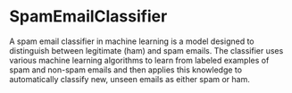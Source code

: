 # SpamEmailClassifier
A spam email classifier in machine learning is a model designed to distinguish between legitimate (ham) and spam emails. The classifier uses various machine learning algorithms to learn from labeled examples of spam and non-spam emails and then applies this knowledge to automatically classify new, unseen emails as either spam or ham.
